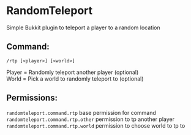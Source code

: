 # RandomTeleport
Simple Bukkit plugin to teleport a player to a random location

## Command:
```
/rtp [<player>] [<world>]
```
Player = Randomly teleport another player (optional)   
World = Pick a world to randomly teleport to (optional)

## Permissions:
`randomteleport.command.rtp` base permission for command   
`randomteleport.command.rtp.other` permission to tp another player   
`randomteleport.command.rtp.world` permission to choose world to tp to   
